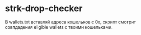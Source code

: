 # strk-drop-checker

В wallets.txt вставляй адреса кошельков с 0x, скрипт смотрит совпдадения eligible wallets с твоими кошельками.

